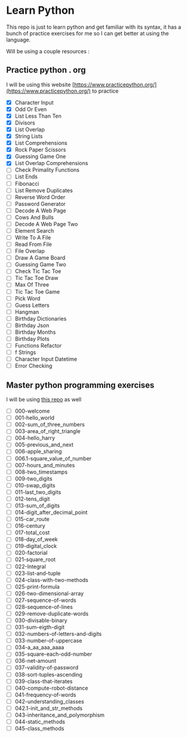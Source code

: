 # Learn Python

This repo is just to learn python and get familiar with its syntax, it has a bunch of practice exercises for me so I can get better at using the language.

Will be using a couple resources :

## Practice python . org

I will be using this website [https://www.practicepython.org/](https://www.practicepython.org/) to practice 

- [x] Character Input 
- [x] Odd Or Even 
- [x] List Less Than Ten  
- [x] Divisors  
- [x] List Overlap  
- [x] String Lists  
- [x] List Comprehensions  
- [x] Rock Paper Scissors   
- [x] Guessing Game One   
- [x] List Overlap Comprehensions  
- [ ] Check Primality Functions   
- [ ] List Ends 
- [ ] Fibonacci  
- [ ] List Remove Duplicates  
- [ ] Reverse Word Order   
- [ ] Password Generator    
- [ ] Decode A Web Page    
- [ ] Cows And Bulls   
- [ ] Decode A Web Page Two    
- [ ] Element Search 
- [ ] Write To A File 
- [ ] Read From File 
- [ ] File Overlap  
- [ ] Draw A Game Board  
- [ ] Guessing Game Two   
- [ ] Check Tic Tac Toe  
- [ ] Tic Tac Toe Draw  
- [ ] Max Of Three 
- [ ] Tic Tac Toe Game   
- [ ] Pick Word  
- [ ] Guess Letters  
- [ ] Hangman  
- [ ] Birthday Dictionaries 
- [ ] Birthday Json  
- [ ] Birthday Months  
- [ ] Birthday Plots   
- [ ] Functions Refactor  
- [ ] f Strings 
- [ ] Character Input Datetime 
- [ ] Error Checking   

## Master python programming exercises 

I will be using [this repo](https://github.com/4GeeksAcademy/master-python-programming-exercises/tree/master/exercises) as well

- [ ] 000-welcome
- [ ] 001-hello_world
- [ ] 002-sum_of_three_numbers
- [ ] 003-area_of_right_triangle
- [ ] 004-hello_harry
- [ ] 005-previous_and_next
- [ ] 006-apple_sharing
- [ ] 006.1-square_value_of_number
- [ ] 007-hours_and_minutes
- [ ] 008-two_timestamps
- [ ] 009-two_digits
- [ ] 010-swap_digits
- [ ] 011-last_two_digits
- [ ] 012-tens_digit
- [ ] 013-sum_of_digits
- [ ] 014-digit_after_decimal_point
- [ ] 015-car_route
- [ ] 016-century
- [ ] 017-total_cost
- [ ] 018-day_of_week
- [ ] 019-digital_clock
- [ ] 020-factorial
- [ ] 021-square_root
- [ ] 022-Integral
- [ ] 023-list-and-tuple
- [ ] 024-class-with-two-methods
- [ ] 025-print-formula
- [ ] 026-two-dimensional-array
- [ ] 027-sequence-of-words
- [ ] 028-sequence-of-lines
- [ ] 029-remove-duplicate-words
- [ ] 030-divisable-binary
- [ ] 031-sum-eigth-digit
- [ ] 032-numbers-of-letters-and-digits
- [ ] 033-number-of-uppercase
- [ ] 034-a_aa_aaa_aaaa
- [ ] 035-square-each-odd-number
- [ ] 036-net-amount
- [ ] 037-validity-of-password
- [ ] 038-sort-tuples-ascending
- [ ] 039-class-that-iterates
- [ ] 040-compute-robot-distance
- [ ] 041-frequency-of-words
- [ ] 042-understanding_classes
- [ ] 042.1-init_and_str_methods
- [ ] 043-inheritance_and_polymorphism
- [ ] 044-static_methods
- [ ] 045-class_methods